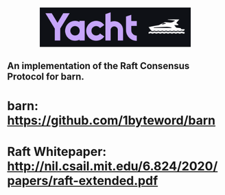 <p align="center">
  <img src="misc/logo.png" alt="Barn Logo" width="70%"/>
</p>

## An implementation of the Raft Consensus Protocol for barn.

# barn: https://github.com/1byteword/barn
# Raft Whitepaper: http://nil.csail.mit.edu/6.824/2020/papers/raft-extended.pdf
